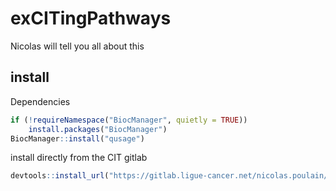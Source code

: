 # exCITingPathways

Nicolas will tell you all about this


## install
Dependencies 
```R
if (!requireNamespace("BiocManager", quietly = TRUE))
    install.packages("BiocManager")
BiocManager::install("qusage")
```

install directly from the CIT gitlab
```R
devtools::install_url("https://gitlab.ligue-cancer.net/nicolas.poulain/excitingpath/-/archive/master/excitingpath-master.tar.gz")
```


